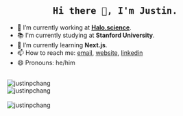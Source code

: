 <h2 align="center"><samp>Hi there 👋, I'm Justin.</samp></h2>

- 🔭 I’m currently working at **<a href="halo.science">Halo.science</a>**.
- 📚 I'm currently studying at **Stanford University**.
- 🌱 I’m currently learning **Next.js**.
- 📫 How to reach me: [email](mailto:justin.p.chang@gmail.com), [website](http://justinpchang.com), [linkedin](https://www.linkedin.com/in/justin-chang-306735b2/)
- 😄 Pronouns: he/him

<br />
<img align="center" src="https://github-readme-stats.vercel.app/api?username=justinpchang&show_icons=true&count_private=true" alt="justinpchang" />
<br />  
<img align="left" src="https://github-readme-stats.vercel.app/api/top-langs/?username=justinpchang&layout=compact&hide=html" alt="justinpchang" />
<br />
<br />
<img align="left" src="https://github-readme-stats.vercel.app/api/wakatime?username=justinpchang" alt="justinpchang" />

